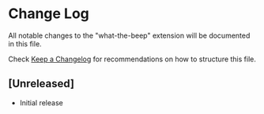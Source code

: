 # Change Log

All notable changes to the "what-the-beep" extension will be documented in this file.

Check [Keep a Changelog](http://keepachangelog.com/) for recommendations on how to structure this file.

## [Unreleased]

- Initial release